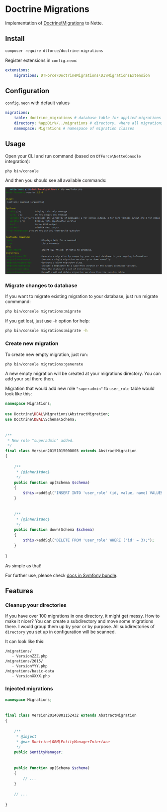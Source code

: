 # Doctrine Migrations

Implementation of [Doctrine\Migrations](http://docs.doctrine-project.org/projects/doctrine-migrations/en/latest/) to Nette.


## Install

```sh
composer require dtforce/doctrine-migrations
```

Register extensions in `config.neon`:

```yaml
extensions:
	migrations: DTForce\DoctrineMigrations\DI\MigrationsExtension
```


## Configuration

`config.neon` with default values

```yaml
migrations:
	table: doctrine_migrations # database table for applied migrations
	directory: %appDir%/../migrations # directory, where all migrations are stored
	namespace: Migrations # namespace of migration classes
```


## Usage

Open your CLI and run command (based on `DTForce\NetteConsole` integration):

```sh
php bin/console
```

And then you should see all available commands:

![CLI commands](cli-commands.png)



### Migrate changes to database

If you want to migrate existing migration to your database, just run migrate commmand:
 
```sh
php bin/console migrations:migrate
```

If you get lost, just use `-h` option for help:

```sh
php bin/console migrations:migrate -h
```

### Create new migration

To create new empty migration, just run:

```sh
php bin/console migrations:generate
```

A new empty migration will be created at your migrations directory. You can add your sql there then.

Migration that would add new role `"superadmin"` to `user_role` table would look like this:

```php
namespace Migrations;

use Doctrine\DBAL\Migrations\AbstractMigration;
use Doctrine\DBAL\Schema\Schema;


/**
 * New role "superadmin" added.
 */
final class Version20151015000003 extends AbstractMigration
{

	/**
	 * {@inheritdoc}
	 */
	public function up(Schema $schema)
	{
		$this->addSql("INSERT INTO 'user_role' (id, value, name) VALUES (3, 'superadmin', 'Super Admin')");
	}
	

	/**
	 * {@inheritdoc}
	 */
	public function down(Schema $schema)
	{
		$this->addSql("DELETE FROM 'user_role' WHERE ('id' = 3);");
	}

}
```

As simple as that!


For further use, please check [docs in Symfony bundle](http://symfony.com/doc/current/bundles/DoctrineMigrationsBundle/index.html).


## Features

### Cleanup your directories

If you have over 100 migrations in one directory, it might get messy. How to make it nicer? You can create a subdirectory and move some migrations there. I would group them up by year or by purpose. All subdirectories of `directory` you set up in configuration will be scanned.
 
 It can look like this:
 
 ```
 /migrations/
    - VersionZZZ.php
 /migrations/2015/
    - VersionYYY.php
 /migrations/basic-data
    - VersionXXXX.php
```


### Injected migrations

```php
namespace Migrations;


final class Version20140801152432 extends AbstractMigration
{

	/**
	 * @inject
	 * @var Doctrine\ORM\EntityManagerInterface
	 */
	public $entityManager;


	public function up(Schema $schema)
	{
		// ...
	}

	// ...

}
```
